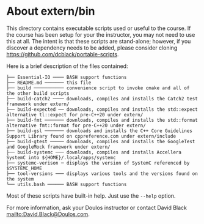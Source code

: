 # About extern/bin

This directory contains executable scripts used or useful to the course. If the course has been setup for your the instructor, you may not need to use this at all. The intent is that these scripts are stand-alone; however, if you discover a dependency needs to be added, please consider cloning https://github.com/dcblack/portable-scripts. 

Here is a brief description of the files contained:

```
├── Essential-IO ──── BASH support functions
├── README.md ─────── this file
├── build ─────────── convenience script to invoke cmake and all of the other build scripts
├── build-catch2 ──── downloads, compiles and installs the Catch2 test framework under extern/
├── build-expected ── downloads, compiles and installs the std::expect alternative tl::expect for pre-C++20 under extern/
├── build-fmt ─────── downloads, compiles and installs the std::format alternative fmt::format for pre-C++20 under extern/
├── build-gsl ─────── downloads and installs the C++ Core Guidelines Support Library found on cppreference.com under extern/include
├── build-gtest ───── downloads, compiles and installs the GoogleTest and GoogleMock framework under extern/
├── build-systemc ─── downloads, compiles and installs Accellera SystemC into ${HOME}/.local/apps/systemc
├── systemc-verison ─ displays the version of SystemC referenced by $SYSTEMC_HOME
├── tool-versions ─── displays various tools and the versions found on the system
└── utils.bash ────── BASH support functions
```

Most of these scripts have built-in help. Just use the `--help` option.

For more information, ask your Doulos instructor or contact David Black <mailto:David.Black@Doulos.com>.

